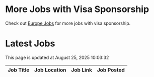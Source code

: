 # More Jobs with Visa Sponsorship

Check out [Europe Jobs](https://github.com/sureshparimi/europejobs#latest-jobs) for more jobs with visa sponsorship.

# Latest Jobs

This page is updated at August 25, 2025 10:03:32

| Job Title | Job Location | Job Link | Job Posted |
| --- | --- | --- | --- |
